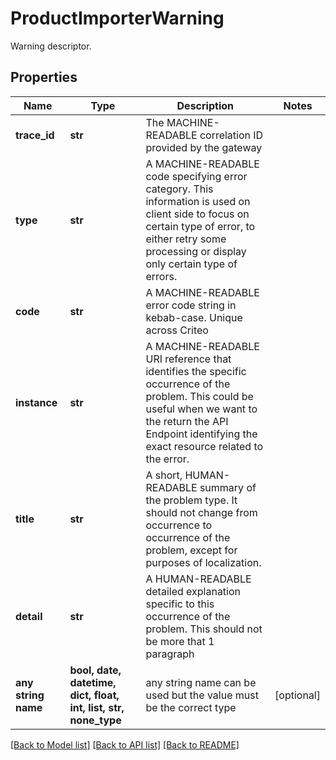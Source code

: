 # ProductImporterWarning

Warning descriptor.

## Properties
Name | Type | Description | Notes
------------ | ------------- | ------------- | -------------
**trace_id** | **str** | The MACHINE-READABLE correlation ID provided by the gateway | 
**type** | **str** | A MACHINE-READABLE code specifying error category. This information is used on client side to focus on certain type of error, to either retry some processing or display only certain type of errors. | 
**code** | **str** | A MACHINE-READABLE error code string in kebab-case. Unique across Criteo | 
**instance** | **str** | A MACHINE-READABLE URI reference that identifies the specific occurrence of the problem. This could be useful when we want to the return the API Endpoint identifying the exact resource related to the error. | 
**title** | **str** | A short, HUMAN-READABLE summary of the problem type. It should not change from occurrence to occurrence of the problem, except for purposes of localization. | 
**detail** | **str** | A HUMAN-READABLE detailed explanation specific to this occurrence of the problem. This should not be more that 1 paragraph | 
**any string name** | **bool, date, datetime, dict, float, int, list, str, none_type** | any string name can be used but the value must be the correct type | [optional]

[[Back to Model list]](../README.md#documentation-for-models) [[Back to API list]](../README.md#documentation-for-api-endpoints) [[Back to README]](../README.md)


